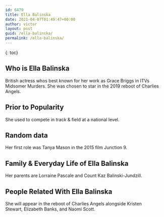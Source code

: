 ```yaml
---
id: 6479
title: Ella Balinska
date: 2021-04-07T01:49:47+00:00
author: victor
layout: post
guid: /ella-balinska/
permalink: /ella-balinska/
---
```



{: toc}


## Who is Ella Balinska



British actress whos best known for her work as Grace Briggs in ITVs Midsomer Murders. She was chosen to star in the 2019 reboot of Charlies Angels.

                
                
                
## Prior to Popularity



She used to compete in track & field at a national level.

                
                
                
## Random data



Her first role was Tanya Mason in the 2015 film Junction 9.

                
                
                
## Family & Everyday Life of Ella Balinska



Her parents are Lorraine Pascale and Count Kaz Balinski-Jundzill.

                
                
                
## People Related With Ella Balinska



She will appear in the reboot of Charlies Angels alongside Kristen Stewart, Elizabeth Banks, and Naomi Scott.

                
              
            
          
          
          
